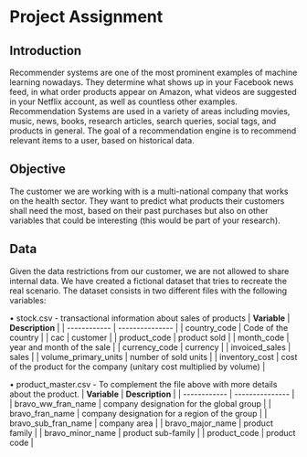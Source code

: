 # Project Assignment

## Introduction

Recommender systems are one of the most prominent examples of machine learning nowadays. They determine what shows up in your Facebook news feed, in what order products appear
on Amazon, what videos are suggested in your Netflix account, as well as countless other examples. Recommendation Systems are used in a variety of areas including movies,
music, news, books, research articles, search queries, social tags, and products in general. The goal of a recommendation engine is to recommend relevant items to a user, based
on historical data.

## Objective

The customer we are working with is a multi-national company that works on the health sector. They want to predict what products their customers shall need the most, based on
their past purchases but also on other variables that could be interesting (this would be part of your research).

## Data

Given the data restrictions from our customer, we are not allowed to share internal data. We have created a fictional dataset that tries to recreate the real scenario.
The dataset consists in two different files with the following variables:

• stock.csv - transactional information about sales of products
| **Variable** | **Description** |
| ------------ | --------------- |
| country_code | Code of the country |
| cac | customer |
| product_code | product sold |
| month_code | year and month of the sale |
| currency_code | currency |
| invoiced_sales | sales |
| volume_primary_units | number of sold units |
| inventory_cost | cost of the product for the company (unitary cost multiplied by volume) |

• product_master.csv - To complement the file above with more details about
the product.
| **Variable** | **Description** |
| ------------ | --------------- |
| bravo_ww_fran_name | company designation for the global group |
| bravo_fran_name | company designation for a region of the group |
| bravo_sub_fran_name | company area |
| bravo_major_name | product family |
| bravo_minor_name | product sub-family |
| product_code | product code |
